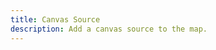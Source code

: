 ```yaml
---
title: Canvas Source
description: Add a canvas source to the map.
---
```


<script lang="ts">
  import Demo from "./Canvas.svelte";
  import demoRaw from "./Canvas.svelte?raw";
  import CodeBlock from "../../CodeBlock.svelte";
  let { shiki } = $props();
</script>

<Demo />

<CodeBlock content={demoRaw} shiki={shiki} />
